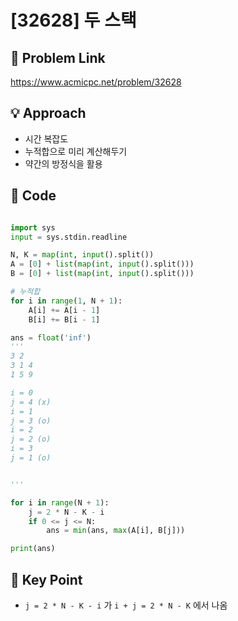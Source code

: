 # [32628] 두 스택

## 🔗 Problem Link  
https://www.acmicpc.net/problem/32628

## 💡 Approach  
- 시간 복잡도
- 누적합으로 미리 계산해두기
- 약간의 방정식을 활용

## 🧾 Code  
```python

import sys
input = sys.stdin.readline

N, K = map(int, input().split())
A = [0] + list(map(int, input().split()))
B = [0] + list(map(int, input().split()))

# 누적합
for i in range(1, N + 1):
    A[i] += A[i - 1]
    B[i] += B[i - 1]

ans = float('inf')
'''
3 2
3 1 4
1 5 9

i = 0
j = 4 (x)
i = 1
j = 3 (o)
i = 2 
j = 2 (o)
i = 3
j = 1 (o)


'''

for i in range(N + 1):
    j = 2 * N - K - i
    if 0 <= j <= N:
        ans = min(ans, max(A[i], B[j]))

print(ans)

```

## 🎯 Key Point  
- `j = 2 * N - K - i` 가 `i + j = 2 * N - K` 에서 나옴

